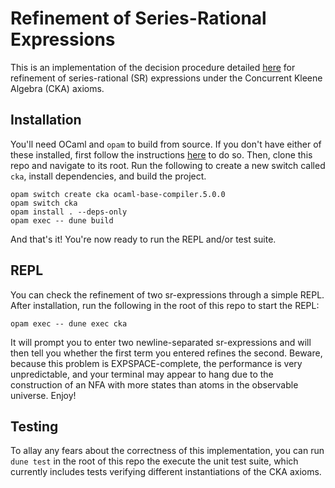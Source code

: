 # Refinement of Series-Rational Expressions

This is an implementation of the decision procedure detailed [here](https://discovery.ucl.ac.uk/id/eprint/10053782/1/Brunet_On%20decidability%20of%20concurrent%20kleene%20algebra_VoR.pdf) for refinement of series-rational (SR) expressions under the Concurrent Kleene Algebra (CKA) axioms.

## Installation

You'll need OCaml and `opam` to build from source. If you don't have either of these installed, first follow the instructions [here](https://ocaml.org/docs/installing-ocaml) to do so. Then, clone this repo and navigate to its root. Run the following to create a new switch called `cka`, install dependencies, and build the project.


```
opam switch create cka ocaml-base-compiler.5.0.0
opam switch cka
opam install . --deps-only
opam exec -- dune build
```

And that's it! You're now ready to run the REPL and/or test suite.

## REPL

You can check the refinement of two sr-expressions through a simple REPL. After installation, run the following in the root of this repo to start the REPL:

```
opam exec -- dune exec cka
```

It will prompt you to enter two newline-separated sr-expressions and will then tell you whether the first term you entered refines the second. Beware, because this problem is EXPSPACE-complete, the performance is very unpredictable, and your terminal may appear to hang due to the construction of an NFA with more states than atoms in the observable universe. Enjoy!

## Testing

To allay any fears about the correctness of this implementation, you can run `dune test` in the root of this repo the execute the unit test suite, which currently includes tests verifying different instantiations of the CKA axioms.
